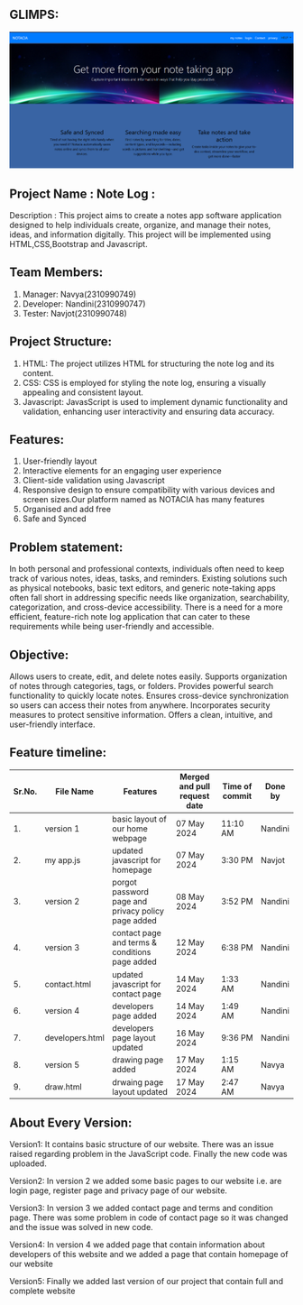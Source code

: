 ## GLIMPS:

![glimps!](weblayout.png)

## Project Name : Note Log :

Description : This project aims to create a notes app software application designed to help individuals create, organize, and manage their notes, ideas, and information digitally. This project will be implemented using HTML,CSS,Bootstrap and Javascript.

## Team Members:

  1. Manager: Navya(2310990749)
  2. Developer: Nandini(2310990747)
  3. Tester: Navjot(2310990748)

## Project Structure:

  1. HTML: The project utilizes HTML for structuring the note log and its content.
  2. CSS: CSS is employed for styling the note log, ensuring a visually appealing and consistent layout.
  3. Javascript: JavasScript is used to implement dynamic functionality and validation, enhancing user interactivity and ensuring data accuracy.

## Features:

  1. User-friendly layout
  2. Interactive elements for an engaging user experience
  3. Client-side validation using Javascript
  4. Responsive design to ensure compatibility with various devices and screen sizes.Our platform named as NOTACIA has many features
  5. Organised and add free
  6. Safe and Synced

## Problem statement: 
In both personal and professional contexts, individuals often need to keep track of various notes, ideas, tasks, and reminders. Existing solutions such as physical notebooks, basic text editors, and generic note-taking apps often fall short in addressing specific needs like organization, searchability, categorization, and cross-device accessibility. There is a need for a more efficient, feature-rich note log application that can cater to these requirements while being user-friendly and accessible.

## Objective: 
Allows users to create, edit, and delete notes easily.
Supports organization of notes through categories, tags, or folders.
Provides powerful search functionality to quickly locate notes.
Ensures cross-device synchronization so users can access their notes from anywhere.
Incorporates security measures to protect sensitive information.
Offers a clean, intuitive, and user-friendly interface.



## Feature timeline:

| Sr.No. | File Name | Features | Merged and pull request date | Time of commit | Done by |
| --- | --- | --- | --- | --- | --- |
| 1. | version 1 | basic layout of our home webpage | 07 May 2024 | 11:10 AM | Nandini |
| 2. | my app.js | updated javascript for homepage | 07 May 2024 | 3:30 PM | Navjot |
| 3. | version 2 | porgot password page and privacy policy page added | 08 May 2024 | 3:52 PM | Nandini |
| 4. | version 3 | contact page and terms & conditions page added | 12 May 2024 | 6:38 PM | Nandini |
| 5. | contact.html | updated javascript for contact page | 14 May 2024 | 1:33 AM | Nandini | 
| 6. | version 4 | developers page added | 14 May 2024 | 1:49 AM | Nandini |
| 7. | developers.html | developers page layout updated | 16 May 2024 | 9:36 PM | Nandini |
| 8. | version 5 | drawing page added | 17 May 2024 | 1:15 AM | Navya |
| 9. | draw.html | drwaing page layout updated | 17 May 2024 | 2:47 AM | Navya |

## About Every Version: 
Version1: It contains basic structure of our website. There was an issue raised regarding problem in the JavaScript code. Finally the new code was uploaded.

Version2: In version 2 we added some basic pages to our website i.e. are login page, register page and privacy page of our website.

Version3: In version 3 we added contact page and terms and condition page. There was some problem in code of contact page so it was changed and the issue was solved in new code.

Version4: In version 4 we added page that contain information about developers of this website and we added a page that contain homepage of our website 

Version5: Finally we added last version of our project that contain full and complete website  






